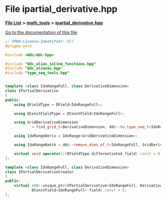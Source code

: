 

# File ipartial\_derivative.hpp

[**File List**](files.md) **>** [**math\_tools**](dir_3ced5d1c6eac490d7704c2e023d148d8.md) **>** [**ipartial\_derivative.hpp**](ipartial__derivative_8hpp.md)

[Go to the documentation of this file](ipartial__derivative_8hpp.md)


```C++
// SPDX-License-Identifier: MIT
#pragma once

#include <ddc/ddc.hpp>

#include "ddc_alias_inline_functions.hpp"
#include "ddc_aliases.hpp"
#include "type_seq_tools.hpp"


template <class IdxRangeFull, class DerivativeDimension>
class IPartialDerivative
{
public:
    using DFieldType = DField<IdxRangeFull>;

    using DConstFieldType = DConstField<IdxRangeFull>;

    using GridDerivativeDimension
            = find_grid_t<DerivativeDimension, ddc::to_type_seq_t<IdxRangeFull>>;

    using IdxRangeDeriv = IdxRange<GridDerivativeDimension>;

    using IdxRangeBatch = ddc::remove_dims_of_t<IdxRangeFull, GridDerivativeDimension>;

    virtual void operator()(DFieldType differentiated_field) const = 0;
};

template <class IdxRangeFull, class DerivativeDimension>
class IPartialDerivativeCreator
{
public:
    virtual std::unique_ptr<IPartialDerivative<IdxRangeFull, DerivativeDimension>> create_instance(
            DConstField<IdxRangeFull> field) const = 0;
};
```



